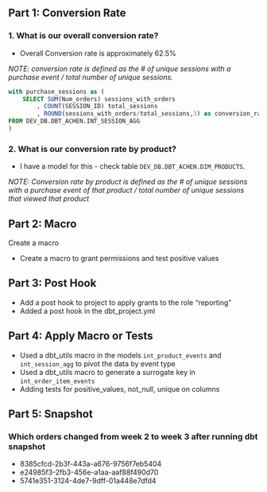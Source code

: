 ## Part 1: Conversion Rate
### 1. What is our overall conversion rate?

- Overall Conversion rate is approximately 62.5%

_NOTE: conversion rate is defined as the # of unique sessions with a purchase event / total number of unique sessions._

```sql
with purchase_sessions as (
    SELECT SUM(Num_orders) sessions_with_orders
        , COUNT(SESSION_ID) total_sessions
        , ROUND(sessions_with_orders/total_sessions,3) as conversion_rate
FROM DEV_DB.DBT_ACHEN.INT_SESSION_AGG
)
```

### 2. What is our conversion rate by product?

- I have a model for this - check table `DEV_DB.DBT_ACHEN.DIM_PRODUCTS`.

_NOTE: Conversion rate by product is defined as the # of unique sessions with a purchase event of that product / total number of unique sessions that viewed that product_


## Part 2: Macro
Create a macro
- Create a macro to grant permissions and test positive values

## Part 3: Post Hook
- Add a post hook to project to apply grants to the role “reporting”
- Added a post hook in the dbt_project.yml

## Part 4: Apply Macro or Tests
- Used a dbt_utils macro in the models `int_product_events` and `int_session_agg` to pivot the data by event type
- Used a dbt_utils macro to generate a surrogate key in `int_order_item_events`
- Adding tests for positive_values, not_null, unique on columns

## Part 5: Snapshot
### Which orders changed from week 2 to week 3 after running dbt snapshot
- 8385cfcd-2b3f-443a-a676-9756f7eb5404
- e24985f3-2fb3-456e-a1aa-aaf88f490d70
- 5741e351-3124-4de7-9dff-01a448e7dfd4
